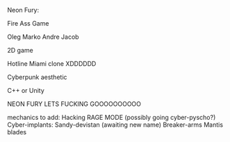 Neon Fury:

Fire Ass Game

Oleg
Marko
Andre
Jacob

2D game

Hotline Miami clone XDDDDDD

Cyberpunk aesthetic

C++ or Unity

NEON FURY LETS FUCKING GOOOOOOOOOO

 mechanics to add:
Hacking
RAGE MODE (possibly going cyber-pyscho?)
Cyber-implants:
  Sandy-devistan (awaiting new name)
  Breaker-arms
  Mantis blades
